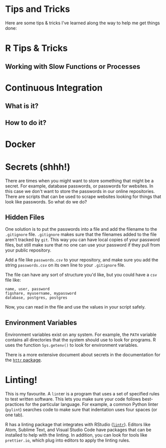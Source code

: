 # Tips and Tricks

Here are some tips & tricks I've learned along the way to help me get things done:

# R Tips & Tricks

## Working with Slow Functions or Processes

# Continuous Integration

## What is it?

## How to do it?

# Docker

# Secrets (shhh!)

There are times when you might want to store something that might be a secret. For example, database passwords, or passwords for websites. In this case we don't want to store the passwords in our online repositories. There are scripts that can be used to scrape websites looking for things that look like passwords. So what do we do?

## Hidden Files

One solution is to put the passwords into a file and add the filename to the `.gitignore` file. `.gitignore` makes sure that the filenames added to the file aren't tracked by `git`. This way you can have local copies of your password files, but still make sure that no one can use your password if they pull from your public repository.

Add a file like `passwords.csv` to your repository, and make sure you add the string `passwords.csv` on its own line to your `.gitignore` file.

The file can have any sort of structure you'd like, but you could have a `csv` file like:

```csv
name, user, password
figshare, myusername, mypassword
database, postgres, postgres
```

Now, you can read in the file and use the values in your script safely.

## Environment Variables

Environment variables exist on any system. For example, the `PATH` variable contains all directories that the system should use to look for programs. R uses the function `Sys.getenv()` to look for environment variables.

There is a more extensive document about secrets in the documentation for the [`httr` package](https://cran.r-project.org/web/packages/httr/vignettes/secrets.html).

# Linting!

This is my favourite. A `lint`er is a program that uses a set of specified rules to test written software. This lets you make sure your code follows best-practices for the particular language. For example, a common Python linter (`pylint`) searches code to make sure that indentation uses four spaces (or one tab).

R has a linting package that integrates with RStudio ([`lintr`](https://cran.r-project.org/web/packages/lintr/index.html)). Editors like Atom, Sublime Text, and Visual Studio Code have packages that can be installed to help with the linting. In addition, you can look for tools like `prettier.io`, which plug into editors to apply the linting rules.
